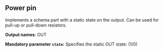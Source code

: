## Power pin

Implements a schema part with a static state on the output. Can be used for pull-up or pull-down resistors.

**Output names**: OUT

**Mandatory parameter `state`:** Specifies the static OUT state: (1/0)
